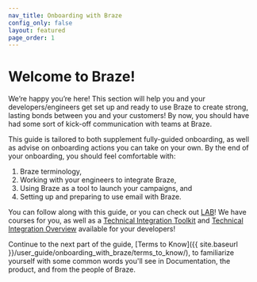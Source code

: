 ```yaml
---
nav_title: Onboarding with Braze
config_only: false
layout: featured
page_order: 1
---
```

# Welcome to Braze!

We’re happy you’re here! This section will help you and your developers/engineers get set up and ready to use Braze to create strong, lasting bonds between you and your customers! By now, you should have had some sort of kick-off communication with teams at Braze.

This guide is tailored to both supplement fully-guided onboarding, as well as advise on onboarding actions you can take on your own. By the end of your onboarding, you should feel comfortable with:

1. Braze terminology,
2. Working with your engineers to integrate Braze,
3. Using Braze as a tool to launch your campaigns, and
4. Setting up and preparing to use email with Braze.


You can follow along with this guide, or you can check out [LAB](https://lab.braze.com)! We have courses for you, as well as a [Technical Integration Toolkit](http://lab.braze.com/technical-integration-checklists-and-toolkits) and [Technical Integration Overview](http://lab.braze.com/quick-overview-technical-integration) available for your developers!

Continue to the next part of the guide, [Terms to Know]({{ site.baseurl }}/user_guide/onboarding_with_braze/terms_to_know/), to familiarize yourself with some common words you'll see in Documentation, the product, and from the people of Braze.
